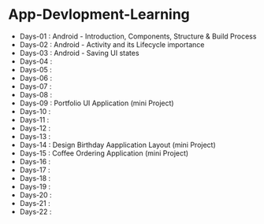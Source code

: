 # App-Devlopment-Learning

- Days-01 : Android - Introduction, Components, Structure & Build Process
- Days-02 : Android - Activity and its Lifecycle importance
- Days-03 : Android - Saving UI states
- Days-04 : 
- Days-05 : 
- Days-06 : 
- Days-07 : 
- Days-08 : 
- Days-09 : Portfolio UI Application (mini Project)
- Days-10 : 
- Days-11 : 
- Days-12 : 
- Days-13 : 
- Days-14 : Design Birthday Aapplication Layout (mini Project)
- Days-15 : Coffee Ordering Application (mini Project)
- Days-16 : 
- Days-17 : 
- Days-18 : 
- Days-19 : 
- Days-20 : 
- Days-21 :
- Days-22 :


